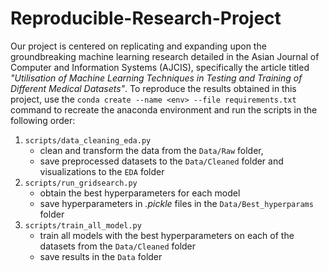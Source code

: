 # Reproducible-Research-Project
Our project is centered on replicating and expanding upon the groundbreaking machine learning research detailed in the Asian Journal of Computer and Information Systems (AJCIS), specifically the article titled *"Utilisation of Machine Learning Techniques in Testing and Training of Different Medical Datasets"*. To reproduce the results obtained in this project, use the ```conda create --name <env> --file requirements.txt``` command to recreate the anaconda environment and run the scripts in the following order:
1. ```scripts/data_cleaning_eda.py```
   - clean and transform the data from the ```Data/Raw``` folder,
   - save preprocessed datasets to the ```Data/Cleaned``` folder and visualizations to the ```EDA``` folder
2. ```scripts/run_gridsearch.py```
   - obtain the best hyperparameters for each model
   - save hyperparameters in *.pickle* files in the ```Data/Best_hyperparams``` folder
3. ```scripts/train_all_model.py```
   - train all models with the best hyperparameters on each of the datasets from the ```Data/Cleaned``` folder
   - save results in the ```Data``` folder
